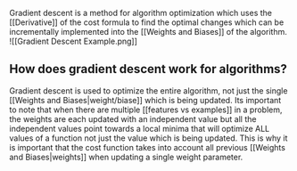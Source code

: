 Gradient descent is a method for algorithm optimization which uses the [[Derivative]] of the cost formula to find the optimal changes which can be incrementally implemented into the [[Weights and Biases]] of the algorithm.
![[Gradient Descent Example.png]]

## How does gradient descent work for algorithms?
Gradient descent is used to optimize the entire algorithm, not just the single [[Weights and Biases|weight/biase]] which is being updated. Its important to note that when there are multiple [[features vs examples]] in a problem, the weights are each updated with an independent value but all the independent values point towards a local minima that will optimize ALL values of a function not just the value which is being updated. This is why it is important that the cost function takes into account all previous [[Weights and Biases|weights]] when updating a single weight parameter.